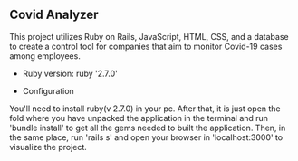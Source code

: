 ## Covid Analyzer
This project utilizes Ruby on Rails, JavaScript, HTML, CSS, and a database to create a control tool for companies that aim to monitor Covid-19 cases among employees.


* Ruby version: ruby '2.7.0'

* Configuration

You'll need to install ruby(v 2.7.0) in your pc. After that, it is just open the fold where you have unpacked the application in the terminal and run 'bundle install' to get all the gems needed to built the application. Then, in the same place, run 'rails s' and open your browser in 'localhost:3000' to visualize the project.
